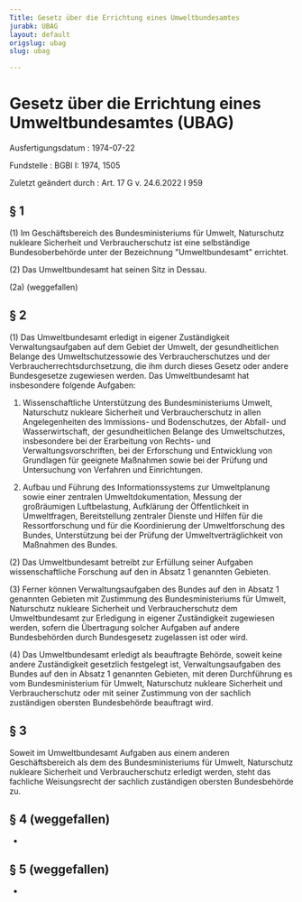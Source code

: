 ```yaml
---
Title: Gesetz über die Errichtung eines Umweltbundesamtes
jurabk: UBAG
layout: default
origslug: ubag
slug: ubag

---
```


# Gesetz über die Errichtung eines Umweltbundesamtes (UBAG)

Ausfertigungsdatum
:   1974-07-22

Fundstelle
:   BGBl I: 1974, 1505

Zuletzt geändert durch
:   Art. 17 G v. 24.6.2022 I 959


## § 1

(1) Im Geschäftsbereich des Bundesministeriums für Umwelt, Naturschutz
nukleare Sicherheit und Verbraucherschutz ist eine selbständige
Bundesoberbehörde unter der Bezeichnung "Umweltbundesamt" errichtet.

(2) Das Umweltbundesamt hat seinen Sitz in Dessau.

(2a) (weggefallen)


## § 2

(1) Das Umweltbundesamt erledigt in eigener Zuständigkeit
Verwaltungsaufgaben auf dem Gebiet der Umwelt, der gesundheitlichen
Belange des Umweltschutzessowie des Verbraucherschutzes und der
Verbraucherrechtsdurchsetzung, die ihm durch dieses Gesetz oder andere
Bundesgesetze zugewiesen werden. Das Umweltbundesamt hat insbesondere
folgende Aufgaben:

1.  Wissenschaftliche Unterstützung des Bundesministeriums Umwelt,
    Naturschutz nukleare Sicherheit und Verbraucherschutz in allen
    Angelegenheiten des Immissions- und Bodenschutzes, der Abfall- und
    Wasserwirtschaft, der gesundheitlichen Belange des Umweltschutzes,
    insbesondere bei der Erarbeitung von Rechts- und
    Verwaltungsvorschriften, bei der Erforschung und Entwicklung von
    Grundlagen für geeignete Maßnahmen sowie bei der Prüfung und
    Untersuchung von Verfahren und Einrichtungen.


2.  Aufbau und Führung des Informationssystems zur Umweltplanung sowie
    einer zentralen Umweltdokumentation, Messung der großräumigen
    Luftbelastung, Aufklärung der Öffentlichkeit in Umweltfragen,
    Bereitstellung zentraler Dienste und Hilfen für die Ressortforschung
    und für die Koordinierung der Umweltforschung des Bundes,
    Unterstützung bei der Prüfung der Umweltverträglichkeit von Maßnahmen
    des Bundes.




(2) Das Umweltbundesamt betreibt zur Erfüllung seiner Aufgaben
wissenschaftliche Forschung auf den in Absatz 1 genannten Gebieten.

(3) Ferner können Verwaltungsaufgaben des Bundes auf den in Absatz 1
genannten Gebieten mit Zustimmung des Bundesministeriums für Umwelt,
Naturschutz nukleare Sicherheit und Verbraucherschutz dem
Umweltbundesamt zur Erledigung in eigener Zuständigkeit zugewiesen
werden, sofern die Übertragung solcher Aufgaben auf andere
Bundesbehörden durch Bundesgesetz zugelassen ist oder wird.

(4) Das Umweltbundesamt erledigt als beauftragte Behörde, soweit keine
andere Zuständigkeit gesetzlich festgelegt ist, Verwaltungsaufgaben
des Bundes auf den in Absatz 1 genannten Gebieten, mit deren
Durchführung es vom Bundesministerium für Umwelt, Naturschutz nukleare
Sicherheit und Verbraucherschutz oder mit seiner Zustimmung von der
sachlich zuständigen obersten Bundesbehörde beauftragt wird.


## § 3

Soweit im Umweltbundesamt Aufgaben aus einem anderen Geschäftsbereich
als dem des Bundesministeriums für Umwelt, Naturschutz nukleare
Sicherheit und Verbraucherschutz erledigt werden, steht das fachliche
Weisungsrecht der sachlich zuständigen obersten Bundesbehörde zu.


## § 4 (weggefallen)

-


## § 5 (weggefallen)

-

